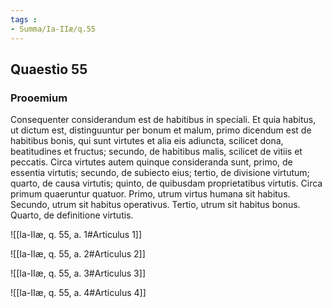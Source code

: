```yaml
---
tags : 
- Summa/Ia-IIæ/q.55
---
```


## Quaestio 55

### Prooemium

Consequenter considerandum est de habitibus in speciali. Et quia habitus, ut dictum est, distinguuntur per bonum et malum, primo dicendum est de habitibus bonis, qui sunt virtutes et alia eis adiuncta, scilicet dona, beatitudines et fructus; secundo, de habitibus malis, scilicet de vitiis et peccatis. Circa virtutes autem quinque consideranda sunt, primo, de essentia virtutis; secundo, de subiecto eius; tertio, de divisione virtutum; quarto, de causa virtutis; quinto, de quibusdam proprietatibus virtutis. Circa primum quaeruntur quatuor. Primo, utrum virtus humana sit habitus. Secundo, utrum sit habitus operativus. Tertio, utrum sit habitus bonus. Quarto, de definitione virtutis.

![[Ia-IIæ, q. 55, a. 1#Articulus 1]]

![[Ia-IIæ, q. 55, a. 2#Articulus 2]]

![[Ia-IIæ, q. 55, a. 3#Articulus 3]]

![[Ia-IIæ, q. 55, a. 4#Articulus 4]]

